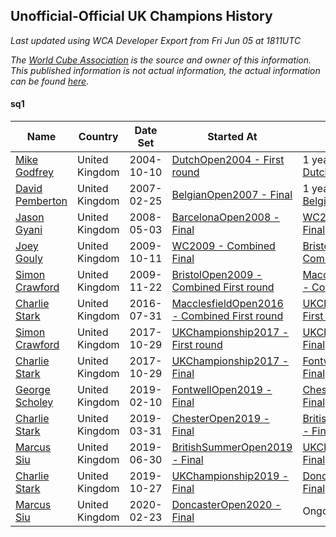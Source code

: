 ## Unofficial-Official UK Champions History

*Last updated using WCA Developer Export from Fri Jun 05 at 1811UTC*

*The [World Cube Association](https://www.worldcubeassociation.org) is the source and owner of this information. This published information is not actual information, the actual information can be found [here](https://www.worldcubeassociation.org/results).*

#### sq1

|Name|Country|Date Set|Started At|Ended At|Days Held|  
|--|--|--|--|--|--|  
|[Mike Godfrey](https://www.worldcubeassociation.org/persons/2004GODF01)|United Kingdom|2004-10-10|[DutchOpen2004 - First round](https://www.worldcubeassociation.org/competitions/DutchOpen2004/results/all#esq1_1)|1 year after [DutchOpen2004](https://www.worldcubeassociation.org/competitions/DutchOpen2004/results/all#esq1_f)|365|  
|[David Pemberton](https://www.worldcubeassociation.org/persons/2006PEMB01)|United Kingdom|2007-02-25|[BelgianOpen2007 - Final](https://www.worldcubeassociation.org/competitions/BelgianOpen2007/results/all#esq1_f)|1 year after [BelgianOpen2007](https://www.worldcubeassociation.org/competitions/BelgianOpen2007/results/all#esq1_f)|365|  
|[Jason Gyani](https://www.worldcubeassociation.org/persons/2008GYAN01)|United Kingdom|2008-05-03|[BarcelonaOpen2008 - Final](https://www.worldcubeassociation.org/competitions/BarcelonaOpen2008/results/all#esq1_f)|[WC2009 - Combined Final](https://www.worldcubeassociation.org/competitions/WC2009/results/all#esq1_c)|526|  
|[Joey Gouly](https://www.worldcubeassociation.org/persons/2007GOUL01)|United Kingdom|2009-10-11|[WC2009 - Combined Final](https://www.worldcubeassociation.org/competitions/WC2009/results/all#esq1_c)|[BristolOpen2009 - Combined First round](https://www.worldcubeassociation.org/competitions/BristolOpen2009/results/all#esq1_d)|42|  
|[Simon Crawford](https://www.worldcubeassociation.org/persons/2008CRAW01)|United Kingdom|2009-11-22|[BristolOpen2009 - Combined First round](https://www.worldcubeassociation.org/competitions/BristolOpen2009/results/all#esq1_d)|[MacclesfieldOpen2016 - Combined First round](https://www.worldcubeassociation.org/competitions/MacclesfieldOpen2016/results/all#esq1_d)|2443|  
|[Charlie Stark](https://www.worldcubeassociation.org/persons/2014STAR05)|United Kingdom|2016-07-31|[MacclesfieldOpen2016 - Combined First round](https://www.worldcubeassociation.org/competitions/MacclesfieldOpen2016/results/all#esq1_d)|[UKChampionship2017 - First round](https://www.worldcubeassociation.org/competitions/UKChampionship2017/results/all#esq1_1)|455|  
|[Simon Crawford](https://www.worldcubeassociation.org/persons/2008CRAW01)|United Kingdom|2017-10-29|[UKChampionship2017 - First round](https://www.worldcubeassociation.org/competitions/UKChampionship2017/results/all#esq1_1)|[UKChampionship2017 - Final](https://www.worldcubeassociation.org/competitions/UKChampionship2017/results/all#esq1_f)|0|  
|[Charlie Stark](https://www.worldcubeassociation.org/persons/2014STAR05)|United Kingdom|2017-10-29|[UKChampionship2017 - Final](https://www.worldcubeassociation.org/competitions/UKChampionship2017/results/all#esq1_f)|[FontwellOpen2019 - Final](https://www.worldcubeassociation.org/competitions/FontwellOpen2019/results/all#esq1_f)|469|  
|[George Scholey](https://www.worldcubeassociation.org/persons/2015SCHO05)|United Kingdom|2019-02-10|[FontwellOpen2019 - Final](https://www.worldcubeassociation.org/competitions/FontwellOpen2019/results/all#esq1_f)|[ChesterOpen2019 - Final](https://www.worldcubeassociation.org/competitions/ChesterOpen2019/results/all#esq1_f)|49|  
|[Charlie Stark](https://www.worldcubeassociation.org/persons/2014STAR05)|United Kingdom|2019-03-31|[ChesterOpen2019 - Final](https://www.worldcubeassociation.org/competitions/ChesterOpen2019/results/all#esq1_f)|[BritishSummerOpen2019 - Final](https://www.worldcubeassociation.org/competitions/BritishSummerOpen2019/results/all#esq1_f)|91|  
|[Marcus Siu](https://www.worldcubeassociation.org/persons/2016SIUM01)|United Kingdom|2019-06-30|[BritishSummerOpen2019 - Final](https://www.worldcubeassociation.org/competitions/BritishSummerOpen2019/results/all#esq1_f)|[UKChampionship2019 - Final](https://www.worldcubeassociation.org/competitions/UKChampionship2019/results/all#esq1_f)|119|  
|[Charlie Stark](https://www.worldcubeassociation.org/persons/2014STAR05)|United Kingdom|2019-10-27|[UKChampionship2019 - Final](https://www.worldcubeassociation.org/competitions/UKChampionship2019/results/all#esq1_f)|[DoncasterOpen2020 - Final](https://www.worldcubeassociation.org/competitions/DoncasterOpen2020/results/all#esq1_f)|119|  
|[Marcus Siu](https://www.worldcubeassociation.org/persons/2016SIUM01)|United Kingdom|2020-02-23|[DoncasterOpen2020 - Final](https://www.worldcubeassociation.org/competitions/DoncasterOpen2020/results/all#esq1_f)|Ongoing|103|  
